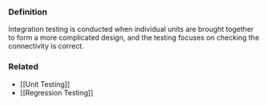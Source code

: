 ### Definition
Integration testing is conducted when individual units are brought together  
to form a more complicated design, and the testing focuses on checking the  
connectivity is correct.

### Related
- [[Unit Testing]]
- [[Regression Testing]]